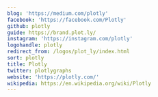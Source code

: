 ```yaml
---
blog: 'https://medium.com/plotly'
facebook: 'https://facebook.com/Plotly'
github: plotly
guide: https://brand.plot.ly/
instagram: 'https://instagram.com/plotly'
logohandle: plotly
redirect_from: /logos/plot_ly/index.html
sort: plotly
title: Plotly
twitter: plotlygraphs
website: 'https://plotly.com/'
wikipedia: https://en.wikipedia.org/wiki/Plotly
---
```

